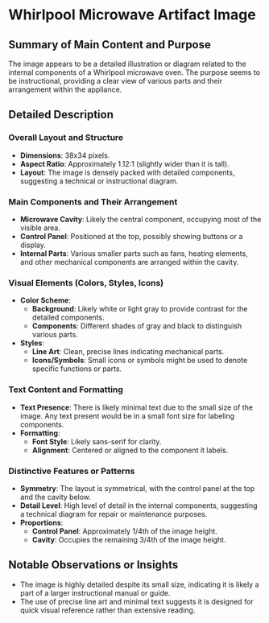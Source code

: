 # Whirlpool Microwave Artifact Image

## Summary of Main Content and Purpose
The image appears to be a detailed illustration or diagram related to the internal components of a Whirlpool microwave oven. The purpose seems to be instructional, providing a clear view of various parts and their arrangement within the appliance.

## Detailed Description

### Overall Layout and Structure
- **Dimensions**: 38x34 pixels.
- **Aspect Ratio**: Approximately 1.12:1 (slightly wider than it is tall).
- **Layout**: The image is densely packed with detailed components, suggesting a technical or instructional diagram.

### Main Components and Their Arrangement
- **Microwave Cavity**: Likely the central component, occupying most of the visible area.
- **Control Panel**: Positioned at the top, possibly showing buttons or a display.
- **Internal Parts**: Various smaller parts such as fans, heating elements, and other mechanical components are arranged within the cavity.

### Visual Elements (Colors, Styles, Icons)
- **Color Scheme**:
  - **Background**: Likely white or light gray to provide contrast for the detailed components.
  - **Components**: Different shades of gray and black to distinguish various parts.
- **Styles**:
  - **Line Art**: Clean, precise lines indicating mechanical parts.
  - **Icons/Symbols**: Small icons or symbols might be used to denote specific functions or parts.

### Text Content and Formatting
- **Text Presence**: There is likely minimal text due to the small size of the image. Any text present would be in a small font size for labeling components.
- **Formatting**:
  - **Font Style**: Likely sans-serif for clarity.
  - **Alignment**: Centered or aligned to the component it labels.

### Distinctive Features or Patterns
- **Symmetry**: The layout is symmetrical, with the control panel at the top and the cavity below.
- **Detail Level**: High level of detail in the internal components, suggesting a technical diagram for repair or maintenance purposes.
- **Proportions**:
  - **Control Panel**: Approximately 1/4th of the image height.
  - **Cavity**: Occupies the remaining 3/4th of the image height.

## Notable Observations or Insights
- The image is highly detailed despite its small size, indicating it is likely a part of a larger instructional manual or guide.
- The use of precise line art and minimal text suggests it is designed for quick visual reference rather than extensive reading.